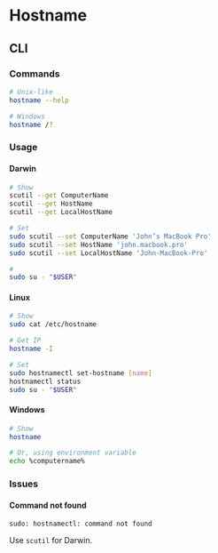 # Hostname

## CLI

### Commands

```sh
# Unix-like
hostname --help

# Windows
hostname /?
```

### Usage

#### Darwin

```sh
# Show
scutil --get ComputerName
scutil --get HostName
scutil --get LocalHostName

# Set
sudo scutil --set ComputerName 'John’s MacBook Pro'
sudo scutil --set HostName 'john.macbook.pro'
sudo scutil --set LocalHostName 'John-MacBook-Pro'

#
sudo su - "$USER"
```

#### Linux

```sh
# Show
sudo cat /etc/hostname

# Get IP
hostname -I

# Set
sudo hostnamectl set-hostname [name]
hostnamectl status
sudo su - "$USER"
```

#### Windows

```sh
# Show
hostname

# Or, using environment variable
echo %computername%
```

### Issues

#### Command not found

```log
sudo: hostnamectl: command not found
```

Use `scutil` for Darwin.
